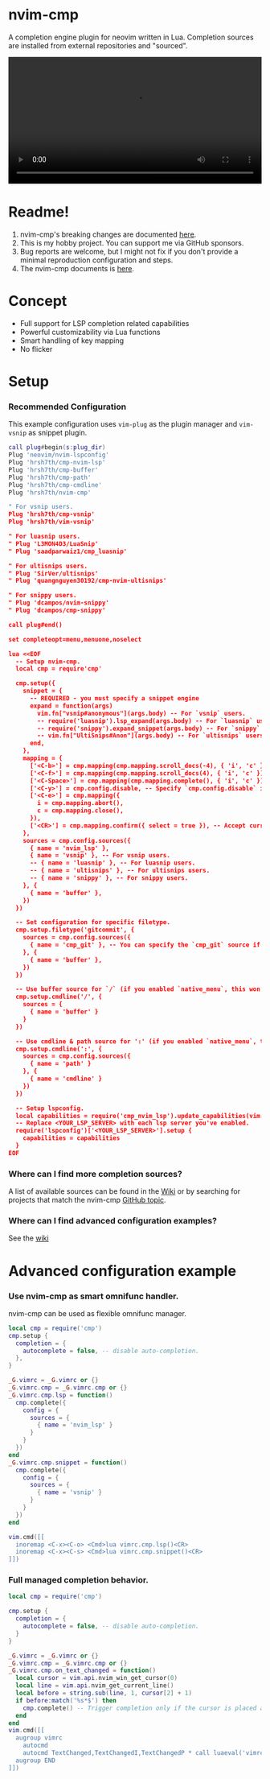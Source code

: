 # nvim-cmp

A completion engine plugin for neovim written in Lua.
Completion sources are installed from external repositories and "sourced".

<video src="https://user-images.githubusercontent.com/629908/139000570-3ac39587-a88b-43c6-b35e-207489719359.mp4" width="100%"></video>

Readme!
====================

1. nvim-cmp's breaking changes are documented [here](https://github.com/hrsh7th/nvim-cmp/issues/231).
2. This is my hobby project. You can support me via GitHub sponsors.
3. Bug reports are welcome, but I might not fix if you don't provide a minimal reproduction configuration and steps.
4. The nvim-cmp documents is [here](./doc/cmp.txt).



Concept
====================

- Full support for LSP completion related capabilities
- Powerful customizability via Lua functions
- Smart handling of key mapping
- No flicker



Setup
====================

### Recommended Configuration

This example configuration uses `vim-plug` as the plugin manager and `vim-vsnip` as snippet plugin.

```lua
call plug#begin(s:plug_dir)
Plug 'neovim/nvim-lspconfig'
Plug 'hrsh7th/cmp-nvim-lsp'
Plug 'hrsh7th/cmp-buffer'
Plug 'hrsh7th/cmp-path'
Plug 'hrsh7th/cmp-cmdline'
Plug 'hrsh7th/nvim-cmp'

" For vsnip users.
Plug 'hrsh7th/cmp-vsnip'
Plug 'hrsh7th/vim-vsnip'

" For luasnip users.
" Plug 'L3MON4D3/LuaSnip'
" Plug 'saadparwaiz1/cmp_luasnip'

" For ultisnips users.
" Plug 'SirVer/ultisnips'
" Plug 'quangnguyen30192/cmp-nvim-ultisnips'

" For snippy users.
" Plug 'dcampos/nvim-snippy'
" Plug 'dcampos/cmp-snippy'

call plug#end()

set completeopt=menu,menuone,noselect

lua <<EOF
  -- Setup nvim-cmp.
  local cmp = require'cmp'

  cmp.setup({
    snippet = {
      -- REQUIRED - you must specify a snippet engine
      expand = function(args)
        vim.fn["vsnip#anonymous"](args.body) -- For `vsnip` users.
        -- require('luasnip').lsp_expand(args.body) -- For `luasnip` users.
        -- require('snippy').expand_snippet(args.body) -- For `snippy` users.
        -- vim.fn["UltiSnips#Anon"](args.body) -- For `ultisnips` users.
      end,
    },
    mapping = {
      ['<C-b>'] = cmp.mapping(cmp.mapping.scroll_docs(-4), { 'i', 'c' }),
      ['<C-f>'] = cmp.mapping(cmp.mapping.scroll_docs(4), { 'i', 'c' }),
      ['<C-Space>'] = cmp.mapping(cmp.mapping.complete(), { 'i', 'c' }),
      ['<C-y>'] = cmp.config.disable, -- Specify `cmp.config.disable` if you want to remove the default `<C-y>` mapping.
      ['<C-e>'] = cmp.mapping({
        i = cmp.mapping.abort(),
        c = cmp.mapping.close(),
      }),
      ['<CR>'] = cmp.mapping.confirm({ select = true }), -- Accept currently selected item. Set `select` to `false` to only confirm explicitly selected items.
    },
    sources = cmp.config.sources({
      { name = 'nvim_lsp' },
      { name = 'vsnip' }, -- For vsnip users.
      -- { name = 'luasnip' }, -- For luasnip users.
      -- { name = 'ultisnips' }, -- For ultisnips users.
      -- { name = 'snippy' }, -- For snippy users.
    }, {
      { name = 'buffer' },
    })
  })

  -- Set configuration for specific filetype.
  cmp.setup.filetype('gitcommit', {
    sources = cmp.config.sources({
      { name = 'cmp_git' }, -- You can specify the `cmp_git` source if you were installed it.
    }, {
      { name = 'buffer' },
    })
  })

  -- Use buffer source for `/` (if you enabled `native_menu`, this won't work anymore).
  cmp.setup.cmdline('/', {
    sources = {
      { name = 'buffer' }
    }
  })

  -- Use cmdline & path source for ':' (if you enabled `native_menu`, this won't work anymore).
  cmp.setup.cmdline(':', {
    sources = cmp.config.sources({
      { name = 'path' }
    }, {
      { name = 'cmdline' }
    })
  })

  -- Setup lspconfig.
  local capabilities = require('cmp_nvim_lsp').update_capabilities(vim.lsp.protocol.make_client_capabilities())
  -- Replace <YOUR_LSP_SERVER> with each lsp server you've enabled.
  require('lspconfig')['<YOUR_LSP_SERVER>'].setup {
    capabilities = capabilities
  }
EOF
```

### Where can I find more completion sources?

A list of available sources can be found in the [Wiki](https://github.com/hrsh7th/nvim-cmp/wiki/List-of-sources) or by searching for projects that match the nvim-cmp [GitHub topic](https://github.com/topics/nvim-cmp).

### Where can I find advanced configuration examples?

See the [wiki](https://github.com/hrsh7th/nvim-cmp/wiki)


Advanced configuration example
====================

### Use nvim-cmp as smart omnifunc handler.

nvim-cmp can be used as flexible omnifunc manager.

```lua
local cmp = require('cmp')
cmp.setup {
  completion = {
    autocomplete = false, -- disable auto-completion.
  },
}

_G.vimrc = _G.vimrc or {}
_G.vimrc.cmp = _G.vimrc.cmp or {}
_G.vimrc.cmp.lsp = function()
  cmp.complete({
    config = {
      sources = {
        { name = 'nvim_lsp' }
      }
    }
  })
end
_G.vimrc.cmp.snippet = function()
  cmp.complete({
    config = {
      sources = {
        { name = 'vsnip' }
      }
    }
  })
end

vim.cmd([[
  inoremap <C-x><C-o> <Cmd>lua vimrc.cmp.lsp()<CR>
  inoremap <C-x><C-s> <Cmd>lua vimrc.cmp.snippet()<CR>
]])
```

### Full managed completion behavior.

```lua
local cmp = require('cmp')

cmp.setup {
  completion = {
    autocomplete = false, -- disable auto-completion.
  }
}

_G.vimrc = _G.vimrc or {}
_G.vimrc.cmp = _G.vimrc.cmp or {}
_G.vimrc.cmp.on_text_changed = function()
  local cursor = vim.api.nvim_win_get_cursor(0)
  local line = vim.api.nvim_get_current_line()
  local before = string.sub(line, 1, cursor[2] + 1)
  if before:match('%s*$') then
    cmp.complete() -- Trigger completion only if the cursor is placed at the end of line.
  end
end
vim.cmd([[
  augroup vimrc
    autocmd
    autocmd TextChanged,TextChangedI,TextChangedP * call luaeval('vimrc.cmp.on_text_changed()')
  augroup END
]])
```



